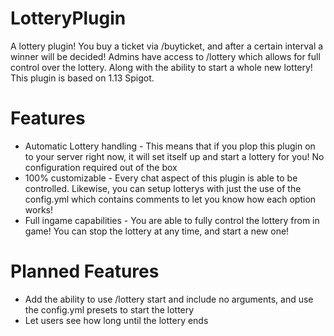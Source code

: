 # LotteryPlugin
A lottery plugin! You buy a ticket via /buyticket, and after a certain interval a winner will be decided! Admins have access to /lottery which allows for full control over the lottery. Along with the ability to start a whole new lottery! This plugin is based on 1.13 Spigot.

# Features
* Automatic Lottery handling - This means that if you plop this plugin on to your server right now, it will set itself up and start a lottery for you! No configuration required out of the box
* 100% customizable - Every chat aspect of this plugin is able to be controlled. Likewise, you can setup lotterys with just the use of the config.yml which contains comments to let you know how each option works! 
* Full ingame capabilities - You are able to fully control the lottery from in game! You can stop the lottery at any time, and start a new one! 


# Planned Features

- Add the ability to use /lottery start and include no arguments, and use the config.yml presets to start the lottery
- Let users see how long until the lottery ends
